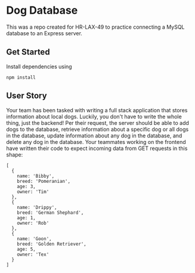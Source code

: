 # Dog Database
This was a repo created for HR-LAX-49 to practice connecting a MySQL database to an Express server.

## Get Started
Install dependencies using
```
npm install
```

## User Story
Your team has been tasked with writing a full stack application that stores information about local dogs. Luckily, you don't have to write the whole thing, just the backend! Per their request, the server should be able to add dogs to the database, retrieve information about a specific dog or all dogs in the database, update information about any dog in the database, and delete any dog in the database. Your teammates working on the frontend have written their code to expect incoming data from GET requests in this shape:
```
[
  {
    name: 'Bibby',
    breed: 'Pomeranian',
    age: 3,
    owner: 'Tim'
  },
  {
    name: 'Drippy',
    breed: 'German Shephard',
    age: 1,
    owner: 'Rob'
  },
  {
    name: 'Goon',
    breed: 'Golden Retriever',
    age: 5,
    owner: 'Tex'
  }
]
```


